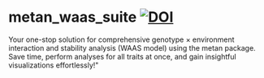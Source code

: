 # metan_waas_suite [![DOI](https://zenodo.org/badge/783365040.svg)](https://zenodo.org/doi/10.5281/zenodo.11057470)
Your one-stop solution for comprehensive genotype × environment interaction and stability analysis (WAAS model) using the metan package. Save time, perform analyses for all traits at once, and gain insightful visualizations effortlessly!"
